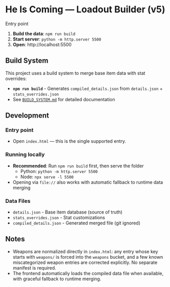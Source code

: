 # He Is Coming — Loadout Builder (v5)

Entry point

1. **Build the data**: `npm run build`
2. **Start server**: `python -m http.server 5500`
3. **Open**: http://localhost:5500

## Build System

This project uses a build system to merge base item data with stat overrides:

- **`npm run build`** - Generates `compiled_details.json` from `details.json` + `stats_overrides.json`
- See [`BUILD_SYSTEM.md`](./BUILD_SYSTEM.md) for detailed documentation

## Development

### Entry point
- Open `index.html` — this is the single supported entry.

### Running locally
- **Recommended**: Run `npm run build` first, then serve the folder
  - Python: `python -m http.server 5500`
  - Node: `npx serve -l 5500`
- Opening via `file://` also works with automatic fallback to runtime data merging

### Data Files
- `details.json` - Base item database (source of truth)
- `stats_overrides.json` - Stat customizations
- `compiled_details.json` - Generated merged file (git ignored)

## Notes
- Weapons are normalized directly in `index.html`: any entry whose key starts with `weapons/` is forced into the `weapons` bucket, and a few known miscategorized weapon entries are corrected explicitly. No separate manifest is required.
- The frontend automatically loads the compiled data file when available, with graceful fallback to runtime merging.


